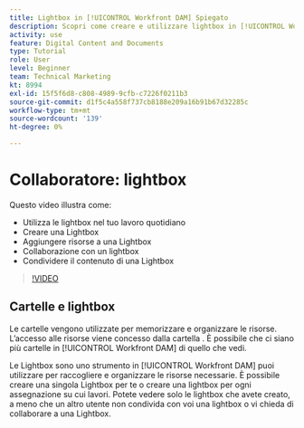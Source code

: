 ```yaml
---
title: Lightbox in [!UICONTROL Workfront DAM] Spiegato
description: Scopri come creare e utilizzare lightbox in [!UICONTROL Workfront DAM].
activity: use
feature: Digital Content and Documents
type: Tutorial
role: User
level: Beginner
team: Technical Marketing
kt: 8994
exl-id: 15f5f6d8-c808-4989-9cfb-c7226f0211b3
source-git-commit: d1f5c4a558f737cb8188e209a16b91b67d32285c
workflow-type: tm+mt
source-wordcount: '139'
ht-degree: 0%

---
```


# Collaboratore: lightbox

Questo video illustra come:

* Utilizza le lightbox nel tuo lavoro quotidiano
* Creare una Lightbox
* Aggiungere risorse a una Lightbox
* Collaborazione con un lightbox
* Condividere il contenuto di una Lightbox

>[!VIDEO](https://video.tv.adobe.com/v/335254/?quality=12)

## Cartelle e lightbox

Le cartelle vengono utilizzate per memorizzare e organizzare le risorse. L’accesso alle risorse viene concesso dalla cartella . È possibile che ci siano più cartelle in [!UICONTROL Workfront DAM] di quello che vedi.

Le Lightbox sono uno strumento in [!UICONTROL Workfront DAM] puoi utilizzare per raccogliere e organizzare le risorse necessarie. È possibile creare una singola Lightbox per te o creare una lightbox per ogni assegnazione su cui lavori. Potete vedere solo le lightbox che avete creato, a meno che un altro utente non condivida con voi una lightbox o vi chieda di collaborare a una Lightbox.
